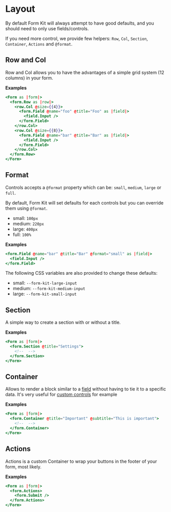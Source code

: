 # Layout

By default Form Kit will always attempt to have good defaults, and you should need to only use fields/controls.

If you need more control, we provide few helpers: `Row`, `Col`, `Section`, `Container`, `Actions` and `@format`.

## Row and Col

Row and Col allows you to have the advantages of a simple grid system (12 columns) in your form.

**Examples**

```hbs
<Form as |form|>
  <form.Row as |row|>
    <row.Col @size={{4}}>
      <form.Field @name="foo" @title="Foo" as |field|>
        <field.Input />
      </form.Field>
    </row.Col>
    <row.Col @size={{8}}>
      <form.Field @name="bar" @title="Bar" as |field|>
        <field.Input />
      </form.Field>
    </row.Col>
  </form.Row>
</Form>
```

## Format

Controls accepts a `@format` property which can be: `small`, `medium`, `large` or `full`.

By default, Form Kit will set defaults for each controls but you can override them using `@format`.

- small: `100px`
- medium: `220px`
- large: `400px`
- full: `100%`

**Examples**

```hbs
<form.Field @name="bar" @title="Bar" @format="small" as |field|>
  <field.Input />
</form.Field>
```

The following CSS variables are also provided to change these defaults:

- small: `--form-kit-large-input`
- medium: `--form-kit-medium-input`
- large: `--form-kit-small-input`

## Section

A simple way to create a section with or without a title.

**Examples**

```hbs
<Form as |form|>
  <form.Section @title="Settings">
    <!--  -->
  </form.Section>
</Form>
```

## Container

Allows to render a block similar to a [field](./field) without having to tie it to a specific data. It's very useful for [custom controls](./customize#custom-control) for example

**Examples**

```hbs
<Form as |form|>
  <form.Container @title="Important" @subtitle="This is important">
    <!--  -->
  </form.Container>
</Form>
```

## Actions

Actions is a custom Container to wrap your buttons in the footer of your form, most likely.

**Examples**

```hbs
<Form as |form|>
  <form.Actions>
    <form.Submit />
  </form.Actions>
</Form>
```
